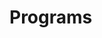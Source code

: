 # Programs


































































































































































